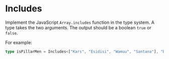 # Includes

Implement the JavaScript `Array.includes` function in the type system. A type takes the two arguments. The output should be a boolean `true` or `false`.

For example:

```ts
type isPillarMen = Includes<["Kars", "Esidisi", "Wamuu", "Santana"], "Dio">; // expected to be `false`
```
